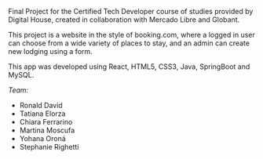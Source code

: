 Final Project for the Certified Tech Developer course of studies provided by Digital House, created in collaboration with Mercado Libre and Globant.

This project is a website in the style of booking.com, where a logged in user can choose from a wide variety of places to stay, and an admin can create new lodging using a form. 

This app was developed using React, HTML5, CSS3, Java, SpringBoot and MySQL.

_Team:_

- Ronald David
- Tatiana Elorza
- Chiara Ferrarino
- Martina Moscufa
- Yohana Oroná
- Stephanie Righetti
